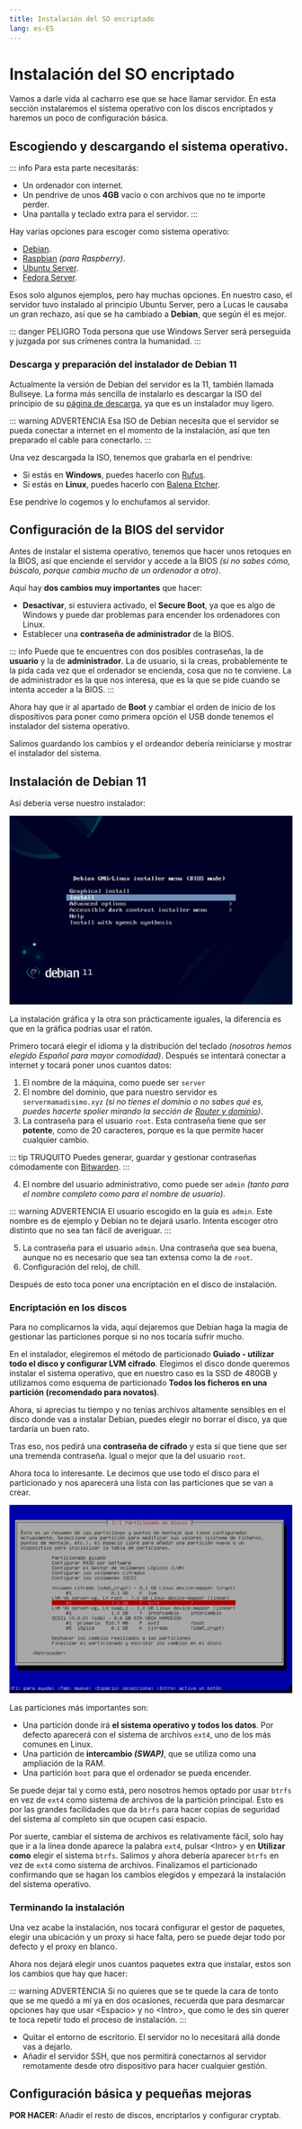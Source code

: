 ```yaml
---
title: Instalación del SO encriptado
lang: es-ES
---
```

# Instalación del SO encriptado

Vamos a darle vida al cacharro ese que se hace llamar servidor. En esta sección instalaremos el sistema operativo con los discos encriptados y haremos un poco de configuración básica.

## Escogiendo y descargando el sistema operativo.

::: info
Para esta parte necesitarás:
- Un ordenador con internet.
- Un pendrive de unos **4GB** vacío o con archivos que no te importe perder.
- Una pantalla y teclado extra para el servidor.
:::

Hay varias opciones para escoger como sistema operativo:
- [Debian](https://www.debian.org/).
- [Raspbian](https://www.raspbian.org/) *(para Raspberry)*.
- [Ubuntu Server](https://ubuntu.com/download/server).
- [Fedora Server](https://getfedora.org/en/server/).

Esos solo algunos ejemplos, pero hay muchas opciones. En nuestro caso, el servidor tuvo instalado al principio Ubuntu Server, pero a Lucas le causaba un gran rechazo, así que se ha cambiado a **Debian**, que según él es mejor.

::: danger PELIGRO
Toda persona que use Windows Server será perseguida y juzgada por sus crímenes contra la humanidad.
:::

### Descarga y preparación del instalador de Debian 11

Actualmente la versión de Debian del servidor es la 11, también llamada Bullseye. La forma más sencilla de instalarlo es descargar la ISO del principio de su [página de descarga](https://www.debian.org/download), ya que es un instalador muy ligero.

::: warning ADVERTENCIA
Esa ISO de Debian necesita que el servidor se pueda conectar a internet en el momento de la instalación, así que ten preparado el cable para conectarlo.
:::

Una vez descargada la ISO, tenemos que grabarla en el pendrive:
- Si estás en **Windows**, puedes hacerlo con [Rufus](https://rufus.ie/en/).
- Si estás en **Linux**, puedes hacerlo con [Balena Etcher](https://www.balena.io/etcher/).

Ese pendrive lo cogemos y lo enchufamos al servidor.

## Configuración de la BIOS del servidor

Antes de instalar el sistema operativo, tenemos que hacer unos retoques en la BIOS, así que enciende el servidor y accede a la BIOS *(si no sabes cómo, búscalo, porque cambia mucho de un ordenador a otro)*.

Aquí hay **dos cambios muy importantes** que hacer:
- **Desactivar**, si estuviera activado, el **Secure Boot**, ya que es algo de Windows y puede dar problemas para encender los ordenadores con Linux.
- Establecer una **contraseña de administrador** de la BIOS.

::: info
Puede que te encuentres con dos posibles contraseñas, la de **usuario** y la de **administrador**. La de usuario, si la creas, probablemente te la pida cada vez que el ordenador se encienda, cosa que no te conviene. La de administrador es la que nos interesa, que es la que se pide cuando se intenta acceder a la BIOS.
:::

Ahora hay que ir al apartado de **Boot** y cambiar el orden de inicio de los dispositivos para poner como primera opción el USB donde tenemos el instalador del sistema operativo.

Salimos guardando los cambios y el ordeandor debería reiniciarse y mostrar el instalador del sistema.

## Instalación de Debian 11

Así debería verse nuestro instalador:

![Instalador](../images/debian-inicio.png)

La instalación gráfica y la otra son prácticamente iguales, la diferencia es que en la gráfica podrías usar el ratón.

Primero tocará elegir el idioma y la distribución del teclado *(nosotros hemos elegido Español para mayor comodidad)*. Después se intentará conectar a internet y tocará poner unos cuantos datos:
1. El nombre de la máquina, como puede ser `server`
2. El nombre del dominio, que para nuestro servidor es `servermamadisimo.xyz` *(si no tienes el dominio o no sabes qué es, puedes hacerte spolier mirando la sección de [Router y dominio](./router-dominio.html#dominio-%C2%BFque-es-y-para-que-sirve))*.
3. La contraseña para el usuario `root`. Esta contraseña tiene que ser **potente**, como de 20 caracteres, porque es la que permite hacer cualquier cambio.

::: tip TRUQUITO
Puedes generar, guardar y gestionar contraseñas cómodamente con [Bitwarden](https://bitwarden.com/).
:::

4. El nombre del usuario administrativo, como puede ser `admin` *(tanto para el nombre completo como para el nombre de usuario)*.

::: warning ADVERTENCIA
El usuario escogido en la guía es `admin`. Este nombre es de ejemplo y Debian no te dejará usarlo. Intenta escoger otro distinto que no sea tan fácil de averiguar.
:::

5. La contraseña para el usuario `admin`. Una contraseña que sea buena, aunque no es necesario que sea tan extensa como la de `root`.
6. Configuración del reloj, de chill.

Después de esto toca poner una encriptación en el disco de instalación.

### Encriptación en los discos

Para no complicarnos la vida, aquí dejaremos que Debian haga la magia de gestionar las particiones porque si no nos tocaría sufrir mucho.

En el instalador, elegiremos el método de particionado **Guiado - utilizar todo el disco y configurar LVM cifrado**. Elegimos el disco donde queremos instalar el sistema operativo, que en nuestro caso es la SSD de 480GB y utilizamos como esquema de particionado **Todos los ficheros en una partición (recomendado para novatos)**.

Ahora, si aprecias tu tiempo y no tenías archivos altamente sensibles en el disco donde vas a instalar Debian, puedes elegir no borrar el disco, ya que tardaría un buen rato.

Tras eso, nos pedirá una **contraseña de cifrado** y esta sí que tiene que ser una tremenda contraseña. Igual o mejor que la del usuario `root`.

Ahora toca lo interesante. Le decimos que use todo el disco para el particionado y nos aparecerá una lista con las particiones que se van a crear.

![Particiones](../images/debian-particiones.png)

Las particiones más importantes son:
- Una partición donde irá **el sistema operativo y todos los datos**. Por defecto aparecerá con el sistema de archivos `ext4`, uno de los más comunes en Linux.
- Una partición de **intercambio *(SWAP)***, que se utiliza como una ampliación de la RAM.
- Una partición `boot` para que el ordenador se pueda encender.

Se puede dejar tal y como está, pero nosotros hemos optado por usar `btrfs` en vez de `ext4` como sistema de archivos de la partición principal. Esto es por las grandes facilidades que da `btrfs` para hacer copias de seguridad del sistema al completo sin que ocupen casi espacio.

Por suerte, cambiar el sistema de archivos es relativamente fácil, solo hay que ir a la línea donde aparece la palabra `ext4`, pulsar \<Intro\> y en **Utilizar como** elegir el sistema `btrfs`. Salimos y ahora debería aparecer `btrfs` en vez de `ext4` como sistema de archivos. Finalizamos el particionado confirmando que se hagan los cambios elegidos y empezará la instalación del sistema operativo.

### Terminando la instalación

Una vez acabe la instalación, nos tocará configurar el gestor de paquetes, elegir una ubicación y un proxy si hace falta, pero se puede dejar todo por defecto y el proxy en blanco.

Ahora nos dejará elegir unos cuantos paquetes extra que instalar, estos son los cambios que hay que hacer:

::: warning ADVERTENCIA
Si no quieres que se te quede la cara de tonto que se me quedó a mí ya en dos ocasiones, recuerda que para desmarcar opciones hay que usar \<Espacio\> y no \<Intro\>, que como le des sin querer te toca repetir todo el proceso de instalación.
:::

- Quitar el entorno de escritorio. El servidor no lo necesitará allá donde vas a dejarlo.
- Añadir el servidor SSH, que nos permitirá conectarnos al servidor remotamente desde otro dispositivo para hacer cualquier gestión.

## Configuración básica y pequeñas mejoras

**POR HACER:** Añadir el resto de discos, encriptarlos y configurar cryptab.